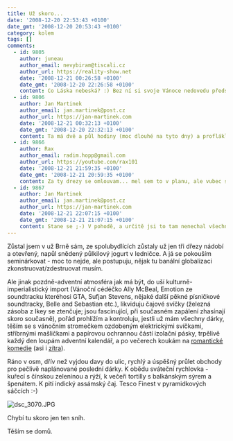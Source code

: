 ```yaml
---
title: Už skoro...
date: '2008-12-20 22:53:43 +0100'
date_gmt: '2008-12-20 20:53:43 +0100'
category: kolem
tags: []
comments:
  - id: 9805
    author: juneau
    author_email: nevybiram@tiscali.cz
    author_url: https://reality-show.net
    date: '2008-12-21 00:26:58 +0100'
    date_gmt: '2008-12-20 22:26:58 +0100'
    content: Co Láska nebeská? :) Bez ní si svoje Vánoce nedovedu představit.
  - id: 9806
    author: Jan Martinek
    author_email: jan.martinek@post.cz
    author_url: https://jan-martinek.com
    date: '2008-12-21 00:32:13 +0100'
    date_gmt: '2008-12-20 22:32:13 +0100'
    content: Ta má dvě a půl hodiny (moc dlouhé na tyto dny) a proflákl jsem nedávno jak vyšla na dévédéčku :( Ale asi deset minut jsem dneska hledal nějaký slušný torrent, pak jsem to vzdal.
  - id: 9866
    author: Rax
    author_email: radim.hopp@gmail.com
    author_url: https://youtube.com/rax101
    date: '2008-12-21 21:59:35 +0100'
    date_gmt: '2008-12-21 20:59:35 +0100'
    content: Za ty drezy se omlouvam... mel sem to v planu, ale vubec sem to nestihl...
  - id: 9867
    author: Jan Martinek
    author_email: jan.martinek@post.cz
    author_url: https://jan-martinek.com
    date: '2008-12-21 22:07:15 +0100'
    date_gmt: '2008-12-21 21:07:15 +0100'
    content: Stane se ;-) V pohodě, a určitě jsi to tam nenechal všechno ty ;-) (a ten jogurt má mnohem větší potenciál k děsivosti ;-))
---
```

<p>Zůstal jsem v už Brně sám, ze spolubydlících zůstaly už jen tři dřezy nádobí a otevřený, napůl snědený půlkilový jogurt v ledničce. A já se pokouším seminárkovat - moc to nejde, ale postupuju, nějak tu banální globalizaci zkonstruovat/zdestruovat musím. </p>
<p>Ale jinak pozdně-adventní atmosféra jak má být, do uší kulturně-imperialistický import (Vánoční cédéčko Ally McBeal, Emotion ze soundtracku kteréhosi GTA, Sufjan Stevens, nějaké další pěkné písničkové soundtracky, Belle and Sebastian etc.), likviduju čajové svíčky (železná zásoba z Ikey se ztenčuje; jsou fascinující, při současném zapálení zhasínají skoro současně), pořád prohlížím a kontroluju, jestli už mám všechny dárky, těším se s vánočním stromečkem ozdobeným elektrickými svíčkami, stříbrnými mašličkami a papírovou ochrannou částí izolační pásky, trpělivě každý den loupám adventní kalendář, a po večerech koukám na <a href="https://www.csfd.cz/film/18137-about-a-boy/" title="About a Boy">romantické</a> <a href="https://www.csfd.cz/film/18089-denik-bridget-jonesove-bridget-joness-diary/" title="Bridget Jones' Diary">komedie</a> (asi i <a href="https://www.csfd.cz/film/168382-in-good-company/" title="In Good Company">zítra</a>).</p>
<p>Ráno v osm, dřív než vyjdou davy do ulic, rychlý a úspěšný průlet obchody pro pečlivě naplánované poslední dárky. K obědu sváteční rychlovka - kuřecí s čínskou zeleninou a rýží, k večeři tortilly s balkánským sýrem a špenátem. K pití indický assámský čaj. Tesco Finest v pyramidkových sáčcích :-)</p>
<p><img src='/assets/migrated/wp-uploads/2008/12/dsc_3070.JPG' alt='dsc_3070.JPG' /></p>
<p>Chybí tu skoro jen ten sníh.</p>
<p>Těším se domů.</p>

